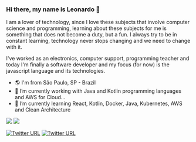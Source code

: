 ### Hi there, my name is Leonardo 👋

I am a lover of technology, since I love these subjects that involve computer science and programming, learning about these subjects for me is something that does not become a duty, but a fun. I always try to be in constant learning, technology never stops changing and we need to change with it.

I've worked as an electronics, computer support, programming teacher and today I'm finally a software developer and my focus (for now) is the javascript language and its technologies.

- 🌎 I'm from São Paulo, SP - Brazil
- 🔭 I’m currently working with Java and Kotlin programming languages and AWS for Cloud...
- 🌱 I’m currently learning React, Kotlin, Docker, Java, Kubernetes, AWS and Clean Architecture

<div>
  <img src="https://github-readme-stats.vercel.app/api?username=oliveirabalsa&show_icons=true&theme=dark"/>
  <img align="top"src="https://github-readme-stats.vercel.app/api/top-langs/?username=oliveirabalsa&layout=compact&hide=shell&theme=dark"/>
</div>

[![Twitter URL](https://img.shields.io/twitter/url?color=%230077B5&label=linkedin&logo=linkedin&style=for-the-badge&url=https://www.linkedin.com/in/leonardo-balsalobre/)](https://www.linkedin.com/in/leonardo-balsalobre/) 
[![Twitter URL](https://img.shields.io/twitter/url?color=red&label=Website&logo=github&style=for-the-badge&url=https://oliveirabalsa.github.io/my-portfolio/)](https://oliveirabalsa.github.io/my-portfolio/)  


